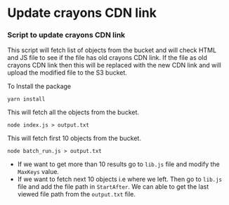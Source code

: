 
# Update crayons CDN link

### Script to update crayons CDN link 

This script will fetch list of objects from the bucket and will check HTML and JS file to see if the file has old crayons CDN link. If the file as old crayons CDN link then this will be replaced with the new CDN link and will upload the modified file to the S3 bucket. 

To Install the package

```
yarn install
```


This will fetch all the objects from the bucket.

```
node index.js > output.txt
```

This will fetch first 10 objects from the bucket.
```
node batch_run.js > output.txt
```

- If we want to get more than 10 results go to `lib.js` file and modify the `MaxKeys` value.  
- If we want to fetch next 10 objects i.e where we left. Then go to `lib.js` file and add the file path in `StartAfter`. We can able to get the last viewed file path from the `output.txt` file. 
